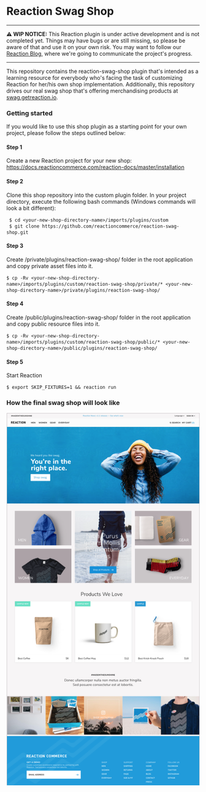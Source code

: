 # Reaction Swag Shop


---

 **⚠ WIP NOTICE:** This Reaction plugin is under active development and is not completed yet. Things may have bugs or are still missing,
 so please be aware of that and use it on your own risk.
 You may want to follow our [Reaction Blog](https://blog.reactioncommerce.com/building-and-launching-a-store-on-reaction/), where we're going to communicate the project's progress.  

---


This repository contains the reaction-swag-shop plugin that's intended as a learning resource for everybody
who's facing the task of customizing Reaction for her/his own shop implementation. Additionally, this repository drives
our real swag shop that's offering merchandising products at [swag.getreaction.io](swag.getreaction.io).


### Getting started
If you would like to use this shop plugin as a starting point for your own project, please follow the steps outlined below:

#### Step 1
Create a new Reaction project for your new shop: https://docs.reactioncommerce.com/reaction-docs/master/installation

#### Step 2
Clone this shop repository into the custom plugin folder. In your project directory, execute the following bash
 commands (Windows commands will look a bit different):
```
 $ cd <your-new-shop-directory-name>/imports/plugins/custom
 $ git clone https://github.com/reactioncommerce/reaction-swag-shop.git
```

#### Step 3
Create /private/plugins/reaction-swag-shop/ folder in the root application and copy private asset files into it.
```
$ cp -Rv <your-new-shop-directory-name>/imports/plugins/custom/reaction-swag-shop/private/* <your-new-shop-directory-name>/private/plugins/reaction-swag-shop/
```

#### Step 4
Create /public/plugins/reaction-swag-shop/ folder in the root application and copy public resource files into it.
```
$ cp -Rv <your-new-shop-directory-name>/imports/plugins/custom/reaction-swag-shop/public/* <your-new-shop-directory-name>/public/plugins/reaction-swag-shop/
```

#### Step 5
Start Reaction
```
$ export SKIP_FIXTURES=1 && reaction run
```


### How the final swag shop will look like

![Swag shop screenshot](https://raw.githubusercontent.com/reactioncommerce/reaction-docs/master/assets/reaction-swag-shop.png)
